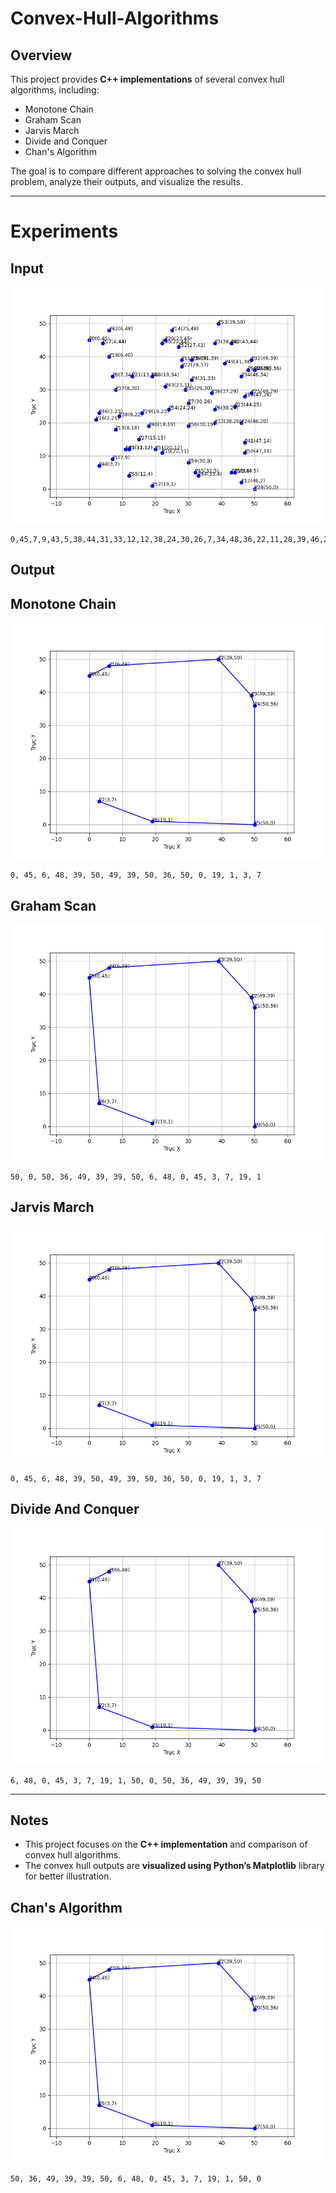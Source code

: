 # Convex-Hull-Algorithms
## Overview
This project provides **C++ implementations** of several convex hull algorithms, including:

- Monotone Chain  
- Graham Scan  
- Jarvis March  
- Divide and Conquer  
- Chan's Algorithm  

The goal is to compare different approaches to solving the convex hull problem, analyze their outputs, and visualize the results.  

---
# Experiments
## Input
![Testcase](Screenshot/Testcase.png)
```
0,45,7,9,43,5,38,44,31,33,12,12,38,24,30,26,7,34,48,36,22,11,28,39,46,2,8,18,25,48,44,5,2,21,4,44,47,28,6,40,23,45,13,34,28,37,44,25,46,20,49,29,50,36,15,15,50,0,16,23,22,44,49,39,43,44,38,20,46,34,29,30,37,29,8,30,9,22,31,39,18,19,47,14,6,48,23,31,33,4,32,5,3,23,11,12,3,7,41,38,47,11,20,12,27,43,39,50,24,24,12,4,30,19,19,1,19,34,30,8
```
## Output
## Monotone Chain
![Monotone Chain Output](Screenshot/MonotoneChain.png)
```
0, 45, 6, 48, 39, 50, 49, 39, 50, 36, 50, 0, 19, 1, 3, 7
```
## Graham Scan
![Graham Scan Output](Screenshot/GrahamScan.png)
```
50, 0, 50, 36, 49, 39, 39, 50, 6, 48, 0, 45, 3, 7, 19, 1
```
## Jarvis March
![Jarvis March Output](Screenshot/JarvisMarch.png)
```
0, 45, 6, 48, 39, 50, 49, 39, 50, 36, 50, 0, 19, 1, 3, 7
```
## Divide And Conquer
![Divide And Conquer Output](Screenshot/DivideAndConquer.png)
```
6, 48, 0, 45, 3, 7, 19, 1, 50, 0, 50, 36, 49, 39, 39, 50
```
---

## Notes
- This project focuses on the **C++ implementation** and comparison of convex hull algorithms.  
- The convex hull outputs are **visualized using Python’s Matplotlib** library for better illustration.  
## Chan's Algorithm
![Chan's Algorithm Output](Screenshot/ChansAlgorithm.png)
```
50, 36, 49, 39, 39, 50, 6, 48, 0, 45, 3, 7, 19, 1, 50, 0
```
